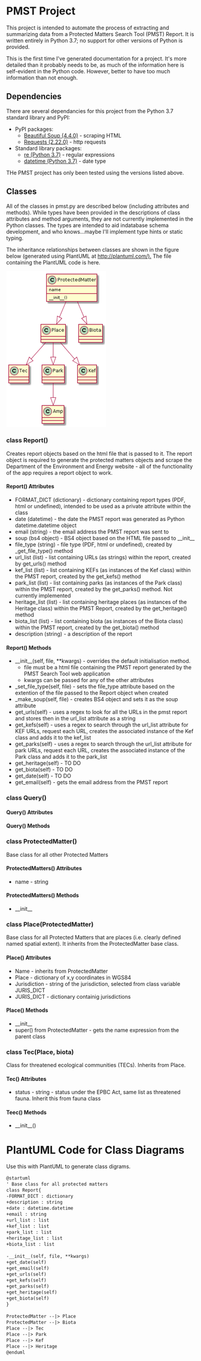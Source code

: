 
# PMST Project

This project is intended to automate the process of extracting and summarizing data from a Protected Matters Search Tool (PMST) Report. It is written entirely in Python 3.7; no support for other versions of Python is provided.

This is the first time I've generated documentation for a project. It's more detailed than it probably needs to be, as much of the information here is self-evident in the Python code. However, better to have too much information than not enough.

## Dependencies

There are several dependancies for this project from the Python 3.7 standard library and PyPI:

* PyPI packages:
  * [Beautiful Soup (4.4.0)](https://www.crummy.com/software/BeautifulSoup/bs4/doc/#) - scraping HTML
  * [Requests (2.22.0)](https://2.python-requests.org/en/master/) - http requests
* Standard library packages:
  * [re (Python 3.7)](https://docs.python.org/3/library/re.html) - regular expressions
  * [datetime (Python 3.7)](https://docs.python.org/3/library/datetime.html) - date type

THe PMST project has only been tested using the versions listed above.

## Classes

All of the classes in pmst.py are described below (including attributes and methods). While types have been provided in the descriptions of class attributes and method arguments, they are not currently implemented in the Python classes. The types are intended to aid indatabase schema development, and who knows...maybe I'll implement type hints or static typing.

The inheritance relationships between classes are shown in the figure below (generated using PlantUML at <http://plantuml.com/).> The file containing the PlantUML code is here.

![pmst_class_diagram](/static/pmst_class_diagram.png)

### class Report()

Creates report objects based on the html file that is passed to it. The report object is required to generate the protected matters objects and scrape the Department of the Environment and Energy website - all of the functionality of the app requires a report object to work.

#### Report() Attributes

* FORMAT_DICT (dictionary) - dictionary containing report types (PDF, html or undefined), intended to be used as a private attribute within the class
* date (datetime) - the date the PMST report was generated as Python datetime.datetime object
* email (string) - the email address the PMST report was sent to
* soup (bs4 object) - BS4 object based on the HTML file passed to \_\_init__
* file_type (string) - file type (PDF, html or undefined), created by \_get_file_type() method
* url_list (list) - list containing URLs (as strings) within the report, created by get_urls() method
* kef_list (list) - list containing KEFs (as instances of the Kef class) within the PMST report, created by the get_kefs() method
* park_list (list) - list containing parks (as instances of the Park class) within the PMST report, created by the get_parks() method. Not currently implemented
* heritage_list (list) - list containing heritage places (as instances of the Heritage class) within the PMST Report, created by the get_heritage() method
* biota_list (list) - list containing biota (as instances of the Biota class) within the PMST report, created by the get_biota() method
* description (string) - a description of the report

#### Report() Methods

* \_\_init__(self, file, **kwargs) - overrides the default initialisation method.
  * file must be a html file containing the PMST report generated by the PMST Search Tool web application
  * kwargs can be passed for any of the other attributes
* \_set_file_type(self, file) - sets the file_type attribute based on the extention of the file passed to the Report object when created
* \_make_soup(self, file) - creates BS4 object and sets it as the soup attribute
* get_urls(self) - uses a regex to look for all the URLs in the pmst report and stores then in the url_list attribute as a string
* get_kefs(self) - uses a regex to search through the url_list attribute for KEF URLs, request each URL, creates the associated instance of the Kef class and adds it to the kef_list
* get_parks(self) - uses a regex to search through the url_list attribute for park URLs, request each URL, creates the associated instance of the Park class and adds it to the park_list
* get_heritage(self) - TO DO
* get_biota(self) - TO DO
* get_date(self) - TO DO
* get_email(self) - gets the email address from the PMST report

### class Query()

#### Query() Attributes

#### Query() Methods

### class ProtectedMatter()

Base class for all other Protected Matters

#### ProtectedMatters() Attributes

* name - string

#### ProtectedMatters() Methods

* \_\_init__

### class Place(ProtectedMatter)

Base class for all Protected Matters that are places (i.e. clearly defined named spatial extent). It inherits from the ProtectedMatter base class.

#### Place() Attributes

* Name - inherits from ProtectedMatter
* Place - dictionary of x,y coordinates in WGS84
* Jurisdiction - string of the jurisdiction, selected from class variable JURIS_DICT
* JURIS_DICT - dictionary containig jurisdictions

#### Place() Methods

* \_\_init__
* super() from ProtectedMatter - gets the name expression from the parent class

### class Tec(Place, biota)

Class for threatened ecological communities (TECs). Inherits from Place.

#### Tec() Attributes

* status - string - status under the EPBC Act, same list as threatened fauna. Inherit this from fauna class

#### Teec() Methods

* \_\_init__()

# PlantUML Code for Class Diagrams

Use this with PlantUML to generate class digrams.

```PlantUML
@startuml
' Base class for all protected matters
class Report{
-FORMAT_DICT : dictionary
+description : string
+date : datetime.datetime
+email : string
+url_list : list
+kef_list : list
+park_list : list
+heritage_list : list
+biota_list : list

-__init__(self, file, **kwargs)
+get_date(self)
+get_email(self)
+get_urls(self)
+get_kefs(self)
+get_parks(self)
+get_heritage(self)
+get_biota(self)
}

ProtectedMatter --|> Place
ProtectedMatter --|> Biota
Place --|> Tec
Place --|> Park
Place --|> Kef
Place --|> Heritage
@enduml
```
